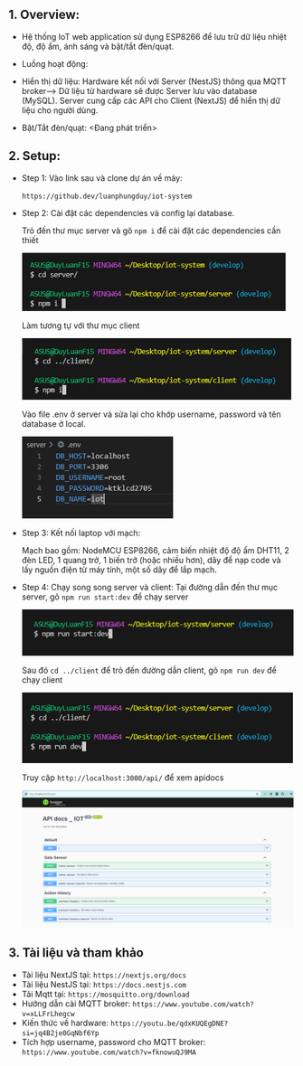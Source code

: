 ## 1. Overview:

- Hệ thống IoT web application sử dụng ESP8266 để lưu trữ dữ liệu nhiệt độ, độ ẩm, ánh sáng và bật/tắt đèn/quạt.

- Luồng hoạt động:

* Hiển thị dữ liệu:
  Hardware kết nối với Server (NestJS) thông qua MQTT broker--> Dữ liệu từ hardware sẽ được Server lưu vào database (MySQL). Server cung cấp các API cho Client (NextJS) để hiển thị dữ liệu cho người dùng.

* Bật/Tắt đèn/quạt:
  <Đang phát triển>

## 2. Setup:

- Step 1: Vào link sau và clone dự án về máy:

  `https://github.dev/luanphungduy/iot-system`

- Step 2: Cài đặt các dependencies và config lại database.

  Trỏ đến thư mục server và gõ `npm i` để cài đặt các dependencies cần thiết

  ![alt text](image-1.png)

  Làm tương tự với thư mục client

  ![alt text](image-2.png)

  Vào file .env ở server và sửa lại cho khớp username, password và tên database ở local.

  ![alt text](image.png)

- Step 3: Kết nối laptop với mạch:

  Mạch bao gồm: NodeMCU ESP8266, cảm biến nhiệt độ độ ẩm DHT11, 2 đèn LED, 1 quang trở, 1 biến trở (hoặc nhiều hơn), dây để nạp code và lấy nguồn điện từ máy tính, một số dây để lắp mạch.

- Step 4: Chạy song song server và client:
  Tại đường dẫn đến thư mục server, gõ `npm run start:dev` để chạy server

  ![alt text](image-4.png)

  Sau đó `cd ../client` để trỏ đến đường dẫn client, gõ `npm run dev` để chạy client

  ![alt text](image-5.png)

  Truy cập `http://localhost:3000/api/` để xem apidocs

  ![alt text](image-6.png)

## 3. Tài liệu và tham khảo

- Tài liệu NextJS tại: `https://nextjs.org/docs`
- Tài liệu NestJS tại: `https://docs.nestjs.com`
- Tải Mqtt tại: `https://mosquitto.org/download`
- Hướng dẫn cài MQTT broker: `https://www.youtube.com/watch?v=xLLFrLhegcw`
- Kiến thức về hardware: `https://youtu.be/qdxKUQEgDNE?si=jq4B2je0GqNbf6Yp`
- Tích hợp username, password cho MQTT broker: `https://www.youtube.com/watch?v=fknowuQJ9MA`
